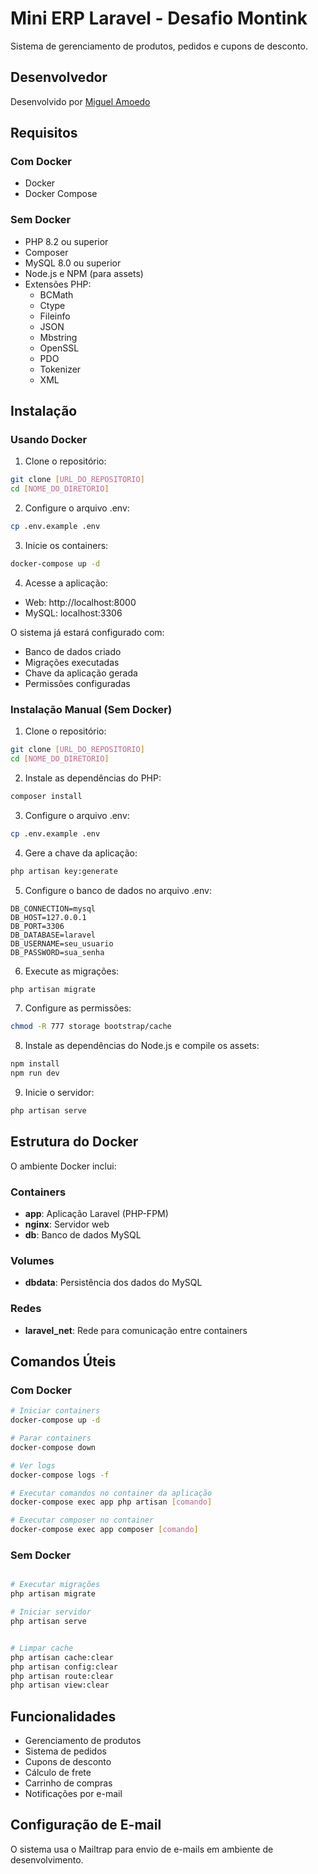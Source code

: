 # Mini ERP Laravel - Desafio Montink

Sistema de gerenciamento de produtos, pedidos e cupons de desconto.

## Desenvolvedor

Desenvolvido por [Miguel Amoedo](https://www.linkedin.com/in/miguel-amoedo/)

## Requisitos

### Com Docker
- Docker
- Docker Compose

### Sem Docker
- PHP 8.2 ou superior
- Composer
- MySQL 8.0 ou superior
- Node.js e NPM (para assets)
- Extensões PHP:
  - BCMath
  - Ctype
  - Fileinfo
  - JSON
  - Mbstring
  - OpenSSL
  - PDO
  - Tokenizer
  - XML

## Instalação

### Usando Docker

1. Clone o repositório:
```bash
git clone [URL_DO_REPOSITORIO]
cd [NOME_DO_DIRETORIO]
```

2. Configure o arquivo .env:
```bash
cp .env.example .env
```

3. Inicie os containers:
```bash
docker-compose up -d
```

4. Acesse a aplicação:
- Web: http://localhost:8000
- MySQL: localhost:3306

O sistema já estará configurado com:
- Banco de dados criado
- Migrações executadas
- Chave da aplicação gerada
- Permissões configuradas

### Instalação Manual (Sem Docker)

1. Clone o repositório:
```bash
git clone [URL_DO_REPOSITORIO]
cd [NOME_DO_DIRETORIO]
```

2. Instale as dependências do PHP:
```bash
composer install
```

3. Configure o arquivo .env:
```bash
cp .env.example .env
```

4. Gere a chave da aplicação:
```bash
php artisan key:generate
```

5. Configure o banco de dados no arquivo .env:
```
DB_CONNECTION=mysql
DB_HOST=127.0.0.1
DB_PORT=3306
DB_DATABASE=laravel
DB_USERNAME=seu_usuario
DB_PASSWORD=sua_senha
```

6. Execute as migrações:
```bash
php artisan migrate
```

7. Configure as permissões:
```bash
chmod -R 777 storage bootstrap/cache
```

8. Instale as dependências do Node.js e compile os assets:
```bash
npm install
npm run dev
```

9. Inicie o servidor:
```bash
php artisan serve
```

## Estrutura do Docker

O ambiente Docker inclui:

### Containers
- **app**: Aplicação Laravel (PHP-FPM)
- **nginx**: Servidor web
- **db**: Banco de dados MySQL

### Volumes
- **dbdata**: Persistência dos dados do MySQL

### Redes
- **laravel_net**: Rede para comunicação entre containers

## Comandos Úteis

### Com Docker
```bash
# Iniciar containers
docker-compose up -d

# Parar containers
docker-compose down

# Ver logs
docker-compose logs -f

# Executar comandos no container da aplicação
docker-compose exec app php artisan [comando]

# Executar composer no container
docker-compose exec app composer [comando]
```

### Sem Docker
```bash

# Executar migrações
php artisan migrate

# Iniciar servidor
php artisan serve


# Limpar cache
php artisan cache:clear
php artisan config:clear
php artisan route:clear
php artisan view:clear

```

## Funcionalidades

- Gerenciamento de produtos
- Sistema de pedidos
- Cupons de desconto
- Cálculo de frete
- Carrinho de compras
- Notificações por e-mail

## Configuração de E-mail

O sistema usa o Mailtrap para envio de e-mails em ambiente de desenvolvimento.




